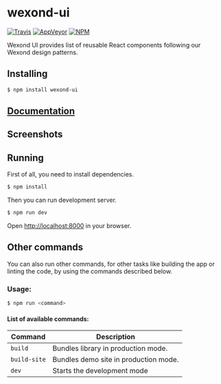 # wexond-ui

[![Travis](https://img.shields.io/travis/wexond/wexond-ui.svg?style=flat-square)](https://travis-ci.com/wexond/wexond-ui)
[![AppVeyor](https://img.shields.io/appveyor/ci/xnerhu/wexond-ui.svg?style=flat-square)](https://ci.appveyor.com/project/xnerhu/wexond-ui)
[![NPM](https://img.shields.io/npm/v/wexond-ui.svg?style=flat-square)](https://www.npmjs.com/package/wexond-ui)

Wexond UI provides list of reusable React components following our Wexond design patterns.

## Installing

```bash
$ npm install wexond-ui
```

## [Documentation]()

## Screenshots

## Running

First of all, you need to install dependencies.

```bash
$ npm install
```

Then you can run development server.

```bash
$ npm run dev
```

Open [http://localhost:8000](http://localhost:8000) in your browser.

## Other commands

You can also run other commands, for other tasks like building the app or linting the code, by using the commands described below.

### Usage:

```bash
$ npm run <command>
```

#### List of available commands:

| Command      | Description                           |
| ------------ | ------------------------------------- |
| `build`      | Bundles library in production mode.   |
| `build-site` | Bundles demo site in production mode. |
| `dev`        | Starts the development mode           |
